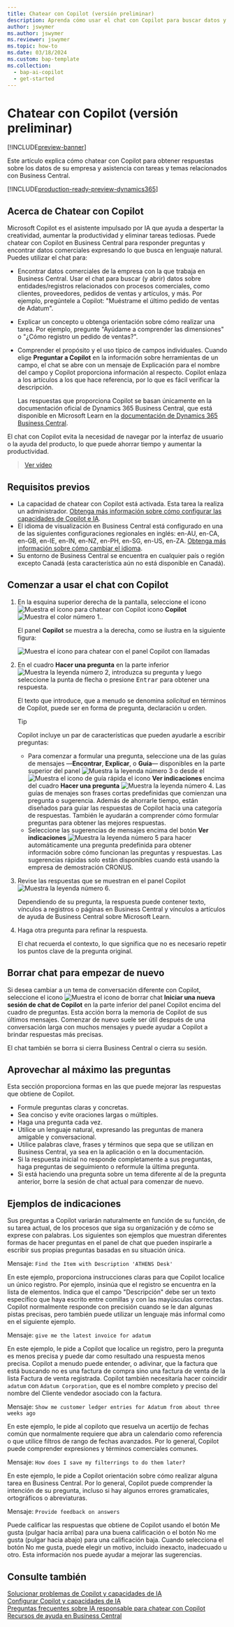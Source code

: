 ```yaml
---
title: Chatear con Copilot (versión preliminar)
description: Aprenda cómo usar el chat con Copilot para buscar datos y obtener ayuda en Business Central.
author: jswymer
ms.author: jswymer
ms.reviewer: jswymer
ms.topic: how-to
ms.date: 03/18/2024
ms.custom: bap-template
ms.collection:
  - bap-ai-copilot
  - get-started
---
```


# Chatear con Copilot (versión preliminar)

[!INCLUDE[preview-banner](includes/preview-banner.md)]

Este artículo explica cómo chatear con Copilot para obtener respuestas sobre los datos de su empresa y asistencia con tareas y temas relacionados con Business Central.

[!INCLUDE[production-ready-preview-dynamics365](includes/production-ready-preview-dynamics365.md)]

## Acerca de Chatear con Copilot

Microsoft Copilot es el asistente impulsado por IA que ayuda a despertar la creatividad, aumentar la productividad y eliminar tareas tediosas. Puede chatear con Copilot en Business Central para responder preguntas y encontrar datos comerciales expresando lo que busca en lenguaje natural. Puedes utilizar el chat para:

- Encontrar datos comerciales de la empresa con la que trabaja en Business Central. Usar el chat para buscar (y abrir) datos sobre entidades/registros relacionados con procesos comerciales, como clientes, proveedores, pedidos de ventas y artículos, y más. Por ejemplo, pregúntele a Copilot: "Muéstrame el último pedido de ventas de Adatum".
- Explicar un concepto u obtenga orientación sobre cómo realizar una tarea. Por ejemplo, pregunte "Ayúdame a comprender las dimensiones" o "¿Cómo registro un pedido de ventas?".
- Comprender el propósito y el uso típico de campos individuales. Cuando elige **Preguntar a Copilot** en la información sobre herramientas de un campo, el chat se abre con un mensaje de Explicación para el nombre del campo y Copilot proporciona información al respecto. Copilot enlaza a los artículos a los que hace referencia, por lo que es fácil verificar la descripción.

  Las respuestas que proporciona Copilot se basan únicamente en la documentación oficial de Dynamics 365 Business Central, que está disponible en Microsoft Learn en la [documentación de Dynamics 365 Business Central](/dynamics365/business-central/).

El chat con Copilot evita la necesidad de navegar por la interfaz de usuario o la ayuda del producto, lo que puede ahorrar tiempo y aumentar la productividad.
  
> [Ver vídeo](https://go.microsoft.com/fwlink/?linkid=2250609)

## Requisitos previos

- La capacidad de chatear con Copilot está activada. Esta tarea la realiza un administrador. [Obtenga más información sobre cómo configurar las capacidades de Copilot e IA](enable-ai.md).
- El idioma de visualización en Business Central está configurado en una de las siguientes configuraciones regionales en inglés: en-AU, en-CA, en-GB, en-IE, en-IN, en-NZ, en-PH, en-SG, en-US, en-ZA. [Obtenga más información sobre cómo cambiar el idioma](ui-change-basic-settings.md#language).
- Su entorno de Business Central se encuentra en cualquier país o región excepto Canadá (esta característica aún no está disponible en Canadá).

## Comenzar a usar el chat con Copilot

1. En la esquina superior derecha de la pantalla, seleccione el icono ![Muestra el ícono para chatear con Copilot](media/chat-copilot-icon.png) icono **Copilot** ![ Muestra el color número 1.](media/callout-number-1.svg).

   El panel **Copilot** se muestra a la derecha, como se ilustra en la siguiente figura:

    ![Muestra el ícono para chatear con el panel Copilot con llamadas](media/chat-with-copilot-pane.svg)

1. En el cuadro **Hacer una pregunta** en la parte inferior ![Muestra la leyenda número 2](media/callout-number-2.svg), introduzca su pregunta y luego seleccione la punta de flecha o presione <kbd>Entrar</kbd> para obtener una respuesta.

   El texto que introduce, que a menudo se denomina *solicitud* en términos de Copilot, puede ser en forma de pregunta, declaración u orden.

   > [!TIP]
   > Copilot incluye un par de características que pueden ayudarle a escribir preguntas:
   > - Para comenzar a formular una pregunta, seleccione una de las guías de mensajes &mdash;**Encontrar**, **Explicar**, o **Guía**&mdash; disponibles en la parte superior del panel ![Muestra la leyenda número 3](media/callout-number-3.svg) o desde el ![Muestra el icono de guía rápida](media/prompt-guide-icon.png) el icono **Ver indicaciones** encima del cuadro **Hacer una pregunta** ![Muestra la leyenda número 4](media/callout-number-4.svg). Las guías de menajes son frases cortas predefinidas que comienzan una pregunta o sugerencia. Además de ahorrarle tiempo, están diseñados para guiar las respuestas de Copilot hacia una categoría de respuestas. También le ayudarán a comprender cómo formular preguntas para obtener las mejores respuestas.
   > - Seleccione las sugerencias de mensajes encima del botón **Ver indicaciones** ![Muestra la leyenda número 5](media/callout-number-5.svg) para hacer automáticamente una pregunta predefinida para obtener información sobre cómo funcionan las preguntas y respuestas. Las sugerencias rápidas solo están disponibles cuando está usando la empresa de demostración CRONUS.

1. Revise las respuestas que se muestran en el panel Copilot ![Muestra la leyenda número 6](media/callout-number-6.svg).

   Dependiendo de su pregunta, la respuesta puede contener texto, vínculos a registros o páginas en Business Central y vínculos a artículos de ayuda de Business Central sobre Microsoft Learn.

1. Haga otra pregunta para refinar la respuesta.

   El chat recuerda el contexto, lo que significa que no es necesario repetir los puntos clave de la pregunta original.

## Borrar chat para empezar de nuevo

Si desea cambiar a un tema de conversación diferente con Copilot, seleccione el icono ![Muestra el icono de borrar chat](media/clear-chat-icon.png) **Iniciar una nueva sesión de chat de Copilot** en la parte inferior del panel Copilot encima del cuadro de preguntas. Esta acción borra la memoria de Copilot de sus últimos mensajes. Comenzar de nuevo suele ser útil después de una conversación larga con muchos mensajes y puede ayudar a Copilot a brindar respuestas más precisas.

El chat también se borra si cierra Business Central o cierra su sesión.

## <a name="tips"></a>Aprovechar al máximo las preguntas

Esta sección proporciona formas en las que puede mejorar las respuestas que obtiene de Copilot.

- Formule preguntas claras y concretas.
- Sea conciso y evite oraciones largas o múltiples.
- Haga una pregunta cada vez. <!--Avoid asking about multiple questions in one message.-->
- Utilice un lenguaje natural, expresando las preguntas de manera amigable y conversacional.
- Utilice palabras clave, frases y términos que sepa que se utilizan en Business Central, ya sea en la aplicación o en la documentación.
- Si la respuesta inicial no responde completamente a sus preguntas, haga preguntas de seguimiento o reformule la última pregunta.
- Si está haciendo una pregunta sobre un tema diferente al de la pregunta anterior, borre la sesión de chat actual para comenzar de nuevo.

## Ejemplos de indicaciones

Sus preguntas a Copilot variarán naturalmente en función de su función, de su tarea actual, de los procesos que siga su organización y de cómo se exprese con palabras. Los siguientes son ejemplos que muestran diferentes formas de hacer preguntas en el panel de chat que pueden inspirarle a escribir sus propias preguntas basadas en su situación única.

Mensaje: `Find the Item with Description 'ATHENS Desk'`

En este ejemplo, proporciona instrucciones claras para que Copilot localice un único registro. Por ejemplo, insinúa que el registro se encuentra en la lista de elementos. Indica que el campo "Descripción" debe ser un texto específico que haya escrito entre comillas y con las mayúsculas correctas. Copilot normalmente responde con precisión cuando se le dan algunas pistas precisas, pero también puede utilizar un lenguaje más informal como en el siguiente ejemplo.

Mensaje: `give me the latest invoice for adatum`

En este ejemplo, le pide a Copilot que localice un registro, pero la pregunta es menos precisa y puede dar como resultado una respuesta menos precisa. Copilot a menudo puede entender, o adivinar, que la factura que está buscando no es una factura de compra sino una factura de venta de la lista Factura de venta registrada. Copilot también necesitaría hacer coincidir `adatum` con `Adatum Corporation`, que es el nombre completo y preciso del nombre del Cliente vendedor asociado con la factura.

Mensaje: `Show me customer ledger entries for Adatum from about three weeks ago`

En este ejemplo, le pide al copiloto que resuelva un acertijo de fechas común que normalmente requiere que abra un calendario como referencia o que utilice filtros de rango de fechas avanzados. Por lo general, Copilot puede comprender expresiones y términos comerciales comunes.

Mensaje: `How does I save my filterrings to do them later?`

En este ejemplo, le pide a Copilot orientación sobre cómo realizar alguna tarea en Business Central. Por lo general, Copilot puede comprender la intención de su pregunta, incluso si hay algunos errores gramaticales, ortográficos o abreviaturas.

Mensaje: `Provide feedback on answers`

Puede calificar las respuestas que obtiene de Copilot usando el botón Me gusta (pulgar hacia arriba) para una buena calificación o el botón No me gusta (pulgar hacia abajo) para una calificación baja. Cuando selecciona el botón No me gusta, puede elegir un motivo, incluido inexacto, inadecuado u otro. Esta información nos puede ayudar a mejorar las sugerencias.

<!--
1. If you want help getting you're question started, select the prompts either from the **Find**, **Explain**, or **Guide** buttons at the top of the Coplit pane or use the **View Prompts** menu above **Ask a question** box at the bottom.

   Prompts are predefined short phrases that start a question. Apart from saving you time, they're designed to target responses to specific categories. They also help you undestand how you can phrase questions to get the responses.-->
## Consulte también

[Solucionar problemas de Copilot y capacidades de IA](ai-copilot-troubleshooting.md)  
[Configurar Copilot y capacidades de IA](enable-ai.md)  
[Preguntas frecuentes sobre IA responsable para chatear con Copilot](faqs-chat-with-copilot.md)  
[Recursos de ayuda en Business Central](product-help-and-support.md)  
